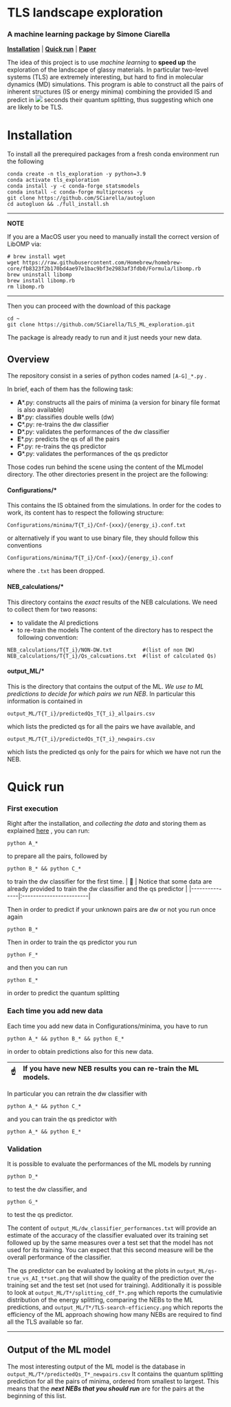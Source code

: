 # TLS landscape exploration

### A machine learning package by Simone Ciarella
[**Installation**](#Installation)
| [**Quick run**](#Quick-run)
| [**Paper**](https://arxiv.org/abs/2212.05582)



The idea of this project is to use *machine learning* to **speed up** the exploration of the landscape of glassy materials.
In particular two-level systems (TLS) are extremely interesting, but hard to find in molecular dynamics (MD) simulations.
This program is able to construct all the pairs of inherent structures (IS or energy minima) combining the provided IS and predict in <img src="https://latex.codecogs.com/svg.image?10^{-5}" /> seconds their quantum splitting, thus suggesting which one are likely to be TLS.


# Installation

To install all the prerequired packages from a fresh conda environment run the following
```
conda create -n tls_exploration -y python=3.9
conda activate tls_exploration
conda install -y -c conda-forge statsmodels
conda install -c conda-forge multiprocess -y
git clone https://github.com/SCiarella/autogluon
cd autogluon && ./full_install.sh
```

---
**NOTE**

If you are a MacOS user you need to manually install the correct version of LibOMP via:
```
# brew install wget
wget https://raw.githubusercontent.com/Homebrew/homebrew-core/fb8323f2b170bd4ae97e1bac9bf3e2983af3fdb0/Formula/libomp.rb
brew uninstall libomp
brew install libomp.rb
rm libomp.rb
```

---

Then you can proceed with the download of this package
```
cd ~
git clone https://github.com/SCiarella/TLS_ML_exploration.git
```

The package is already ready to run and it just needs your new data. 


## Overview

The repository consist in a series of python codes named `[A-G]_*.py` . 

In brief, each of them has the following task:
* **A**\*.py:  constructs all the pairs of minima (a version for binary file format is also available)
* **B**\*.py:  classifies double wells (dw)
* **C**\*.py:  re-trains the dw classifier
* **D**\*.py:  validates the performances of the dw classifier
* **E**\*.py:  predicts the qs of all the pairs
* **F**\*.py:  re-trains the qs predictor
* **G**\*.py:  validates the performances of the qs predictor

Those codes run behind the scene using the content of the MLmodel directory.
The other directories present in the project are the following:

#### Configurations/*
This contains the IS obtained from the simulations. In order for the codes to work, its content has to respect the following structure:
```
Configurations/minima/T{T_i}/Cnf-{xxx}/{energy_i}.conf.txt
```
or alternatively if you want to use binary file, they should follow this conventions 
```
Configurations/minima/T{T_i}/Cnf-{xxx}/{energy_i}.conf
```
where the `.txt` has been dropped.


#### NEB_calculations/*
This directory contains the *exact* results of the NEB calculations. We need to collect them for two reasons: 
* to validate the AI predictions 
* to re-train the models
The content of the directory has to respect the following convention:
```
NEB_calculations/T{T_i}/NON-DW.txt   		#(list of non DW)
NEB_calculations/T{T_i}/Qs_calcuations.txt 	#(list of calculated Qs)
```

#### output_ML/*
This is the directory that contains the output of the ML. 
*We use to ML predictions to decide for which pairs we run NEB*. In particular this information is contained in 
```
output_ML/T{T_i}/predictedQs_T{T_i}_allpairs.csv 	
```
which lists the predicted qs for all the pairs we have available, and
```
output_ML/T{T_i}/predictedQs_T{T_i}_newpairs.csv 	
```
which lists the predicted qs only for the pairs for which we have not run the NEB.


# Quick run

### First execution
Right after the installation, and *collecting the data* and storing them as explained [here](#Overview) , you can run:
```
python A_*
```
to prepare all the pairs, followed by
```
python B_* && python C_* 
```
to train the dw classifier for the first time.
| :memo:        | Notice that some data are already provided to train the dw classifier and the qs predictor       |
|---------------|:------------------------|

Then in order to predict if your unknown pairs are dw or not you run once again
```
python B_* 
```

Then in order to train the qs predictor you run
```
python F_* 
```
and then you can run
```
python E_* 
```
in order to predict the quantum splitting


### Each time you add new data
Each time you add new data in Configurations/minima, you have to run

```
python A_* && python B_* && python E_* 
```
in order to obtain predictions also for this new data.


| :point_up:        | If you have new NEB results you can **re-train the ML models**. |
|---------------|:------------------------|

In particular you can retrain the dw classifier with
```
python A_* && python C_* 
```
and you can train the qs predictor with
```
python A_* && python E_* 
```

### Validation
It is possible to evaluate the performances of the ML models by running
```
python D_* 
```
to test the dw classifier, and
```
python G_* 
```
to test the qs predictor.

The content of `output_ML/dw_classifier_performances.txt` will provide an estimate of the accuracy of the classifier evaluated over its training set followed up by the same measures over a test set that the model has not used for its training. You can expect that this second measure will be the overall performance of the classifier.

The qs predictor can be evaluated by looking at the plots in `output_ML/qs-true_vs_AI_t*set.png` that will show the quality of the prediction over the training set and the test set (not used for training).
Additionally it is possible to look at `output_ML/T*/splitting_cdf_T*.png` which reports the cumulativie distribution of the energy splitting, comparing the NEBs to the ML predictions, and `output_ML/T*/TLS-search-efficiency.png` which reports the efficiency of the ML approach showing how many NEBs are required to find all the TLS available so far.

---
## Output of the ML model
The most interesting output of the ML model is the database in `output_ML/T*/predictedQs_T*_newpairs.csv`
It contains the quantum splitting prediction for all the pairs of minima, ordered from smallest to largest.
This means that the **_next NEBs that you should run_** are for the pairs at the beginning of this list.
